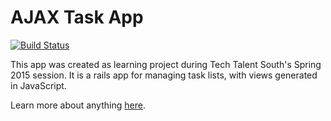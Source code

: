 # AJAX Task App

[![Build Status](https://travis-ci.org/wlturland/task_list.svg?branch=master)](https://travis-ci.org/wlturland/task_list)

This app was created as learning project during Tech Talent South's Spring 2015 session. It is a rails app for managing task lists, with views generated in JavaScript.

Learn more about anything [here](http://www.google.com). 
